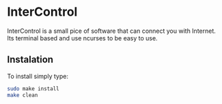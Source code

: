 # InterControl
InterControl is a small pice of software that can connect you with Internet.  
Its terminal based and use ncurses to be easy to use.

## Instalation

To install simply type:
```bash
sudo make install
make clean

```
